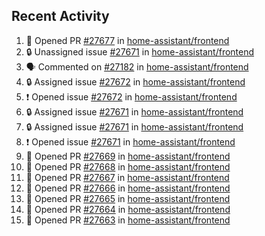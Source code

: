 ## Recent Activity

<!--START_SECTION:activity-->
1. 💪 Opened PR [#27677](https://github.com/home-assistant/frontend/pull/27677) in [home-assistant/frontend](https://github.com/home-assistant/frontend)
2. 🔒 Unassigned issue [#27671](https://github.com/home-assistant/frontend/issues/27671) in [home-assistant/frontend](https://github.com/home-assistant/frontend)
3. 🗣 Commented on [#27182](https://github.com/home-assistant/frontend/issues/27182) in [home-assistant/frontend](https://github.com/home-assistant/frontend)
4. 🔒 Assigned issue [#27672](https://github.com/home-assistant/frontend/issues/27672) in [home-assistant/frontend](https://github.com/home-assistant/frontend)
5. ❗ Opened issue [#27672](https://github.com/home-assistant/frontend/issues/27672) in [home-assistant/frontend](https://github.com/home-assistant/frontend)
6. 🔒 Assigned issue [#27671](https://github.com/home-assistant/frontend/issues/27671) in [home-assistant/frontend](https://github.com/home-assistant/frontend)
7. 🔒 Assigned issue [#27671](https://github.com/home-assistant/frontend/issues/27671) in [home-assistant/frontend](https://github.com/home-assistant/frontend)
8. ❗ Opened issue [#27671](https://github.com/home-assistant/frontend/issues/27671) in [home-assistant/frontend](https://github.com/home-assistant/frontend)
9. 💪 Opened PR [#27669](https://github.com/home-assistant/frontend/pull/27669) in [home-assistant/frontend](https://github.com/home-assistant/frontend)
10. 💪 Opened PR [#27668](https://github.com/home-assistant/frontend/pull/27668) in [home-assistant/frontend](https://github.com/home-assistant/frontend)
11. 💪 Opened PR [#27667](https://github.com/home-assistant/frontend/pull/27667) in [home-assistant/frontend](https://github.com/home-assistant/frontend)
12. 💪 Opened PR [#27666](https://github.com/home-assistant/frontend/pull/27666) in [home-assistant/frontend](https://github.com/home-assistant/frontend)
13. 💪 Opened PR [#27665](https://github.com/home-assistant/frontend/pull/27665) in [home-assistant/frontend](https://github.com/home-assistant/frontend)
14. 💪 Opened PR [#27664](https://github.com/home-assistant/frontend/pull/27664) in [home-assistant/frontend](https://github.com/home-assistant/frontend)
15. 💪 Opened PR [#27663](https://github.com/home-assistant/frontend/pull/27663) in [home-assistant/frontend](https://github.com/home-assistant/frontend)
<!--END_SECTION:activity-->
